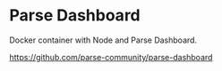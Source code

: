 # Parse Dashboard

Docker container with Node and Parse Dashboard.

https://github.com/parse-community/parse-dashboard
